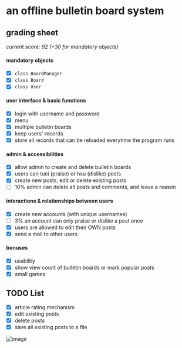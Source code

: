 # an offline bulletin board system
## grading sheet
*current score: 92 (+30 for mandatory objects)*
#### mandatory objects
- [X] `class BoardManager`
- [X] `class Board`
- [X] `class User`
#### user interface & basic functions
- [X] login with username and password
- [X] menu
- [X] multiple bulletin boards
- [X] keep users' records
- [X] store all records that can be reloaded everytime the program runs
#### admin & accessibilities
- [X] allow admin to create and delete bulletin boards
- [X] users can tuei (praise) or hsu (dislike) posts
- [X] create new posts, edit or delete existing posts
- [ ] 10% admin can delete all posts and comments, and leave a reason
#### interactions & relationships between users
- [X] create new accounts (with unique usernames)
- [ ] 3% an account can only praise or dislike a post once
- [X] users are allowed to edit their OWN posts
- [X] send a mail to other users
#### bonuses
- [X] usability
- [X] show view count of bulletin boards or mark popular posts
- [X] small games

## TODO List
- [X] article rating mechanism
- [X] edit existing posts
- [X] delete posts
- [X] save all existing posts to a file

![image](https://github.com/jann7790/ptt/blob/master/InkedScreenshot%202021-05-24%20203242_LI.jpg)
